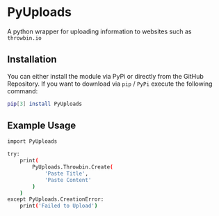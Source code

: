 # PyUploads
A python wrapper for uploading information to websites such as `throwbin.io`

## Installation
You can either install the module via PyPi or directly from the GitHub Repository. If you want to download via `pip` / `PyPi` execute the following command:
```bash
pip[3] install PyUploads
```

## Example Usage
```bash
import PyUploads

try:
    print(
        PyUploads.Throwbin.Create(
            'Paste Title', 
            'Paste Content'
        )
    )
except PyUploads.CreationError:
    print('Failed to Upload')
```
